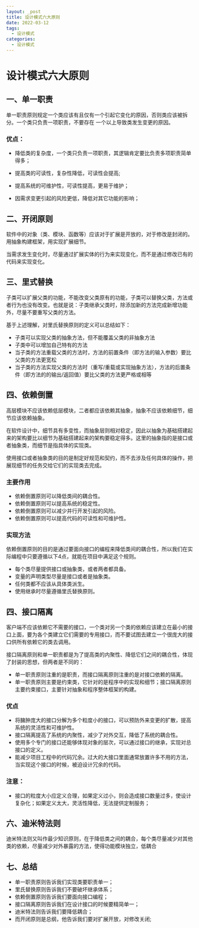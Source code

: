 ```yaml
---
layout: _post
title: 设计模式六大原则
date: 2022-03-12
tags: 
  - 设计模式
categories: 
  - 设计模式
---
```


# 设计模式六大原则

## 一、单一职责

单一职责原则规定一个类应该有且仅有一个引起它变化的原因，否则类应该被拆分。一个类只负责一项职责，不要存在 一个以上导致类发生变更的原因。

### 优点：
- 降低类的复杂度，一个类只负责一项职责，其逻辑肯定要比负责多项职责简单得多；

- 提高类的可读性，复杂性降低，可读性会提高;

- 提高系统的可维护性，可读性提高，更易于维护；

- 因需求变更引起的风险更低，降低对其它功能的影响；

## 二、开闭原则

软件中的对象（类、模块、函数等）应该对于扩展是开放的，对于修改是封闭的。用抽象构建框架，用实现扩展细节。

当需求发生变化时，尽量通过扩展实体的行为来实现变化，而不是通过修改已有的代码来实现变化。

## 三、里式替换

子类可以扩展父类的功能，不能改变父类原有的功能，子类可以替换父类，方法或者行为也没有改变。也就是说：子类继承父类时，除添加新的方法完成新增功能外，尽量不要重写父类的方法。

基于上述理解，对里氏替换原则的定义可以总结如下：

- 子类可以实现父类的抽象方法，但不能覆盖父类的非抽象方法
- 子类中可以增加自己特有的方法
- 当子类的方法重载父类的方法时，方法的前置条件（即方法的输入参数）要比父类的方法更宽松
- 当子类的方法实现父类的方法时（重写/重载或实现抽象方法），方法的后置条件（即方法的的输出/返回值）要比父类的方法更严格或相等

## 四、依赖倒置

高层模块不应该依赖低层模块，二者都应该依赖其抽象，抽象不应该依赖细节，细节应该依赖抽象。

在软件设计中，细节具有多变性，而抽象层则相对稳定，因此以抽象为基础搭建起来的架构要比以细节为基础搭建起来的架构要稳定得多。这里的抽象指的是接口或者抽象类，而细节是指具体的实现类。

使用接口或者抽象类的目的是制定好规范和契约，而不去涉及任何具体的操作，把展现细节的任务交给它们的实现类去完成。

### 主要作用

- 依赖倒置原则可以降低类间的耦合性。
- 依赖倒置原则可以提高系统的稳定性。
- 依赖倒置原则可以减少并行开发引起的风险。
- 依赖倒置原则可以提高代码的可读性和可维护性。

### 实现方法

依赖倒置原则的目的是通过要面向接口的编程来降低类间的耦合性，所以我们在实际编程中只要遵循以下4点，就能在项目中满足这个规则。

- 每个类尽量提供接口或抽象类，或者两者都具备。
- 变量的声明类型尽量是接口或者是抽象类。
- 任何类都不应该从具体类派生。
- 使用继承时尽量遵循里氏替换原则。

## 四、接口隔离

客户端不应该依赖它不需要的接口，一个类对另一个类的依赖应该建立在最小的接口上面，要为各个类建立它们需要的专用接口，而不要试图去建立一个很庞大的接口供所有依赖它的类去调用。

接口隔离原则和单一职责都是为了提高类的内聚性、降低它们之间的耦合性，体现了封装的思想，但两者是不同的：

- 单一职责原则注重的是职责，而接口隔离原则注重的是对接口依赖的隔离。
- 单一职责原则主要是约束类，它针对的是程序中的实现和细节；接口隔离原则主要约束接口，主要针对抽象和程序整体框架的构建。

### 优点

- 将臃肿庞大的接口分解为多个粒度小的接口，可以预防外来变更的扩散，提高系统的灵活性和可维护性。
- 接口隔离提高了系统的内聚性，减少了对外交互，降低了系统的耦合性。
- 使用多个专门的接口还能够体现对象的层次，可以通过接口的继承，实现对总接口的定义。
- 能减少项目工程中的代码冗余。过大的大接口里面通常放置许多不用的方法，当实现这个接口的时候，被迫设计冗余的代码。

### 注意：
- 接口的粒度大小应定义合理，如果定义过小，则会造成接口数量过多，使设计复杂化；如果定义太大，灵活性降低，无法提供定制服务；

## 六、迪米特法则

迪米特法则又叫作最少知识原则，在于降低类之间的耦合，每个类尽量减少对其他类的依赖，尽量减少对外暴露的方法，使得功能模块独立，低耦合

## 七、总结

- 单一职责原则告诉我们实现类要职责单一；
- 里氏替换原则告诉我们不要破坏继承体系；
- 依赖倒置原则告诉我们要面向接口编程；
- 接口隔离原则告诉我们在设计接口的时候要精简单一；
- 迪米特法则告诉我们要降低耦合；
- 而开闭原则是总纲，他告诉我们要对扩展开放，对修改关闭;

